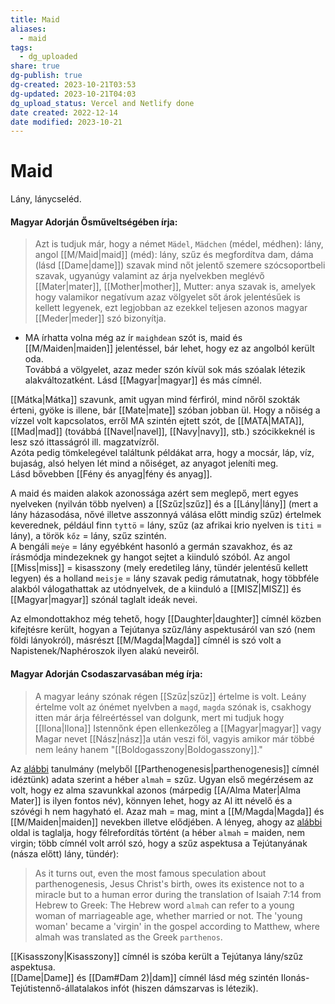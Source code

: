 ```yaml
---
title: Maid
aliases:
  - maid
tags:
  - dg_uploaded
share: true
dg-publish: true
dg-created: 2023-10-21T03:53
dg-updated: 2023-10-21T04:03
dg_upload_status: Vercel and Netlify done
date created: 2022-12-14
date modified: 2023-10-21
---
```


# Maid

Lány, lánycseléd.  

#### Magyar Adorján Ősműveltségében írja:  

> Azt is tudjuk már, hogy a német `Mädel`, `Mädchen` (médel, médhen): lány, angol [[M/Maid\|maid]] (méd): lány, szűz és megfordítva dam, dáma (lásd [[Dame\|dame]]) szavak mind nőt jelentő szemere szócsoportbeli szavak, ugyanúgy valamint az árja nyelvekben meglévő [[Mater\|mater]], [[Mother\|mother]], Mutter: anya szavak is, amelyek hogy valamikor negatívum azaz völgyelet sőt árok jelentésűek is kellett legyenek, ezt legjobban az ezekkel teljesen azonos magyar [[Meder\|meder]] szó bizonyítja.  
- MA írhatta volna még az ír `maighdean` szót is, maid és [[M/Maiden\|maiden]] jelentéssel, bár lehet, hogy ez az angolból került oda.  
Továbbá a völgyelet, azaz meder szón kívül sok más szóalak létezik alakváltozatként. Lásd [[Magyar\|magyar]] és más címnél.  

[[Mátka\|Mátka]] szavunk, amit ugyan mind férfiról, mind nőről szokták érteni, gyöke is illene, bár [[Mate\|mate]] szóban jobban ül. Hogy a nőiség a vízzel volt kapcsolatos, erről MA szintén ejtett szót, de [[MATA\|MATA]], [[Mad\|mad]] (továbbá [[Navel\|navel]], [[Navy\|navy]], stb.) szócikkeknél is lesz szó ittasságról ill. magzatvízről.  
Azóta pedig tömkelegével találtunk példákat arra, hogy a mocsár, láp, víz, bujaság, alsó helyen lét mind a nőiséget, az anyagot jeleníti meg.  
Lásd bővebben [[Fény és anyag\|fény és anyag]].  

A maid és maiden alakok azonossága azért sem meglepő, mert egyes nyelveken (nyilván több nyelven) a [[Szűz\|szűz]] és a [[Lány\|lány]] (mert a lány házasodása, nővé illetve asszonnyá válása előtt mindig szűz) értelmek keverednek, például finn `tyttö` = lány, szűz (az afrikai krio nyelven is `titi` = lány), a török `kőz` = lány, szűz szintén.  
A bengáli `meẏe` = lány egyébként hasonló a germán szavakhoz, és az írásmódja mindezeknek gy hangot sejtet a kiinduló szóból. Az angol [[Miss\|miss]] = kisasszony (mely eredetileg lány, tündér jelentésű kellett legyen) és a holland `meisje` = lány szavak pedig rámutatnak, hogy többféle alakból válogathattak az utódnyelvek, de a kiinduló a [[MISZ\|MISZ]] és [[Magyar\|magyar]] szónál taglalt ideák nevei.  

Az elmondottakhoz még tehető, hogy [[Daughter\|daughter]] címnél közben kifejtésre került, hogyan a Tejútanya szűz/lány aspektusáról van szó (nem földi lányokról), másrészt [[M/Magda\|Magda]] címnél is szó volt a Napistenek/Naphéroszok ilyen alakú neveiről.  

#### Magyar Adorján Csodaszarvasában még írja:  

> A magyar leány szónak régen [[Szűz\|szűz]] értelme is volt. Leány értelme volt az ónémet nyelvben a `magd`, `magda` szónak is, csakhogy itten már árja félreértéssel van dolgunk, mert mi tudjuk hogy [[Ilona\|Ilona]] Istennőnk épen ellenkezőleg a [[Magyar\|magyar]] vagy Magar nevet [[Nász\|nász]]a után veszi föl, vagyis amikor már többé nem leány hanem "[[Boldogasszony\|Boldogasszony]]."  

Az [alábbi](https://www.cell.com/current-biology/pdf/S0960-9822(15)00782-4.pdf) tanulmány (melyből [[Parthenogenesis\|parthenogenesis]] címnél idéztünk) adata szerint a héber `almah` = szűz. Ugyan első megérzésem az volt, hogy ez alma szavunkkal azonos (márpedig [[A/Alma Mater\|Alma Mater]] is ilyen fontos név), könnyen lehet, hogy az Al itt névelő és a szóvégi h nem hagyható el. Azaz mah = mag, mint a [[M/Magda\|Magda]] és [[M/Maiden\|maiden]] nevekben illetve elődjében. A lényeg, ahogy az [alábbi](https://carm.org/isaiah-7-14-virgin) oldal is taglalja, hogy félrefordítás történt (a héber `almah` = maiden, nem virgin; több címnél volt arról szó, hogy a szűz aspektusa a Tejútanyának (násza előtt) lány, tündér):  
> As it turns out, even the most famous speculation about parthenogenesis, Jesus Christ's birth, owes its existence not to a miracle but to a human error during the translation of Isaiah 7:14 from Hebrew to Greek: The Hebrew word `almah` can refer to a young woman of marriageable age, whether married or not. The 'young woman' became a 'virgin' in the gospel according to Matthew, where almah was translated as the Greek `parthenos`.  

[[Kisasszony\|Kisasszony]] címnél is szóba került a Tejútanya lány/szűz aspektusa.  
[[Dame\|Dame]] és [[Dam#Dam 2)\|dam]] címnél lásd még szintén Ilonás-Tejútistennő-állatalakos infót (hiszen dámszarvas is létezik).  